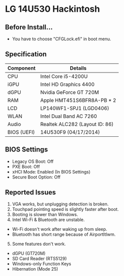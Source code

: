 # LG 14U530 Hackintosh

## Before Install...
- You have to choose "CFGLock.efi" in boot menu.

## Specification
| Component | Details |
| - | - |
| CPU | Intel Core i5-4200U |
| iGPU | Intel HD Graphics 4400 |
| dGPU | Nvidia GeForce GT 720M |
| RAM | Apple HMT451S6BFR8A-PB * 2 |
| LCD | LP140WF1-SPJ1 (LGD0406) |
| WLAN | Intel Dual Band AC 7260 |
| Audio | Realtek ALC282 (Layout ID: 86) |
| BIOS (UEFI) | 14U530F9 (04/17/2014) |

## BIOS Settings
- Legacy OS Boot: Off
- PXE Boot: Off
- xHCI Mode: Enabled (In BIOS Settings)
- Secure Boot Option: Off

## Reported Issues
1. VGA works, but unplugging detection is broken.
2. Touchpad pointing speed is slightly faster after boot.
3. Booting is slower than Windows.
4. Intel Wi-Fi & Bluetooth are unstable.
- Wi-Fi doesn't work after waking up from sleep.
- Bluetooth has short range because of AirportItlwm.
5. Some features don't work.
- dGPU (GT720M)
- SD Card Reader (RTS5129)
- Windows-only Function Keys
- Hibernation (Mode 25)
